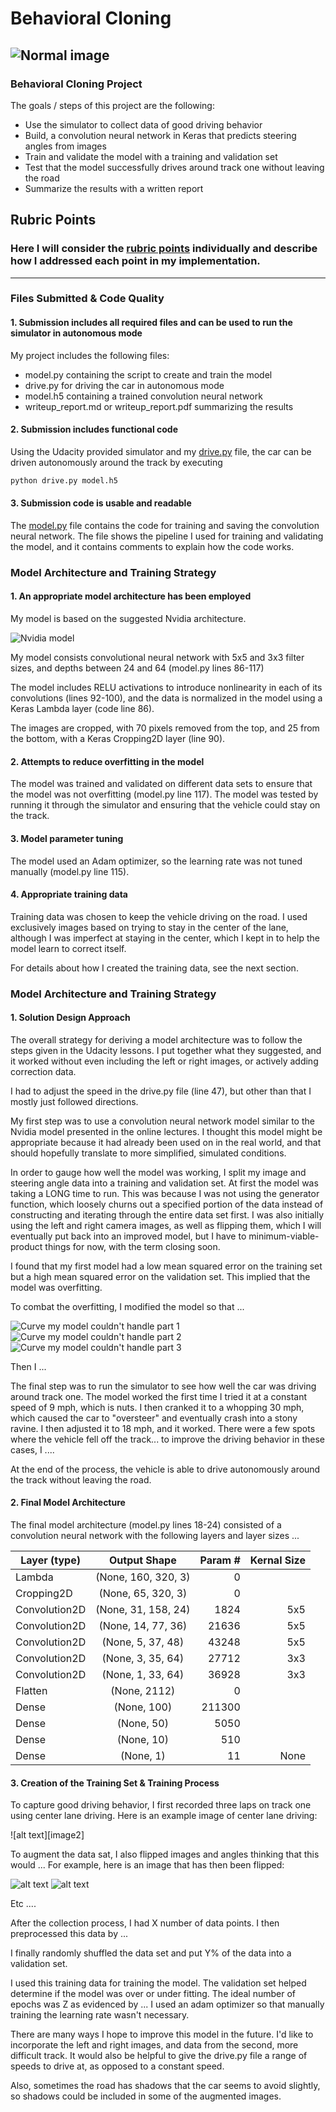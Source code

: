 # **Behavioral Cloning**
![Normal image][normal]
---

### **Behavioral Cloning Project**

The goals / steps of this project are the following:
* Use the simulator to collect data of good driving behavior
* Build, a convolution neural network in Keras that predicts steering angles from images
* Train and validate the model with a training and validation set
* Test that the model successfully drives around track one without leaving the road
* Summarize the results with a written report


[//]: # (Image References)

[Nvidia_model]: ./examples/Nvidia_model.png "Model Visualization"
[curve_1]: ./examples/stupid_curve1.jpg "Difficult Curve 1"
[curve_2]: ./examples/stupid_curve2.jpg "Difficult Curve 2"
[curve_3]: ./examples/stupid_curve3.jpg "Difficult Curve 3"
[image5]: ./examples/placeholder_small.png "Recovery Image"
[normal]: ./examples/normal.png "Normal Image"
[flipped]: ./examples/flipped.png "Flipped Image"

## Rubric Points
### Here I will consider the [rubric points](https://review.udacity.com/#!/rubrics/432/view) individually and describe how I addressed each point in my implementation.  

---
### Files Submitted & Code Quality

#### 1. Submission includes all required files and can be used to run the simulator in autonomous mode

My project includes the following files:
* model.py containing the script to create and train the model
* drive.py for driving the car in autonomous mode
* model.h5 containing a trained convolution neural network
* writeup_report.md or writeup_report.pdf summarizing the results

#### 2. Submission includes functional code
Using the Udacity provided simulator and my [drive.py](https://github.com/thomasdunlap/CarND-Behavioral-Cloning-P3/blob/master/drive.py) file, the car can be driven autonomously around the track by executing

```sh
python drive.py model.h5
```

#### 3. Submission code is usable and readable

The [model.py](https://github.com/thomasdunlap/CarND-Behavioral-Cloning-P3/blob/master/model.py) file contains the code for training and saving the convolution neural network. The file shows the pipeline I used for training and validating the model, and it contains comments to explain how the code works.

### Model Architecture and Training Strategy

#### 1. An appropriate model architecture has been employed

My model is based on the suggested Nvidia architecture.

![Nvidia model][Nvidia_model]

My model consists convolutional neural network with 5x5 and 3x3 filter sizes, and depths between 24 and 64 (model.py lines 86-117)

The model includes RELU activations to introduce nonlinearity in each of its convolutions (lines 92-100), and the data is normalized in the model using a Keras Lambda layer (code line 86).

The images are cropped, with 70 pixels removed from the top, and 25 from the bottom, with a Keras Cropping2D layer (line 90).

#### 2. Attempts to reduce overfitting in the model

The model was trained and validated on different data sets to ensure that the model was not overfitting (model.py line 117). The model was tested by running it through the simulator and ensuring that the vehicle could stay on the track.

#### 3. Model parameter tuning

The model used an Adam optimizer, so the learning rate was not tuned manually (model.py line 115).

#### 4. Appropriate training data

Training data was chosen to keep the vehicle driving on the road. I used exclusively images based on trying to stay in the center of the lane, although I was imperfect at staying in the center, which I kept in to help the model learn to correct itself.

For details about how I created the training data, see the next section.

### Model Architecture and Training Strategy

#### 1. Solution Design Approach

The overall strategy for deriving a model architecture was to follow the steps given in the Udacity lessons.  I put together what they suggested, and it worked without even including the left or right images, or actively adding correction data.

I had to adjust the speed in the drive.py file (line 47), but other than that I mostly just followed directions.

My first step was to use a convolution neural network model similar to the Nvidia model presented in the online lectures. I thought this model might be appropriate because it had already been used on in the real world, and that should hopefully translate to more simplified, simulated conditions.

In order to gauge how well the model was working, I split my image and steering angle data into a training and validation set. At first the model was taking a LONG time to run.  This was because I was not using the generator function, which loosely churns out a specified portion of the data instead of constructing and iterating through the entire data set first. I was also initially using the left and right camera images, as well as flipping them, which I will eventually put back into an improved model, but I have to minimum-viable-product things for now, with the term closing soon.  

I found that my first model had a low mean squared error on the training set but a high mean squared error on the validation set. This implied that the model was overfitting.

To combat the overfitting, I modified the model so that ...

![Curve my model couldn't handle part 1][curve_1] ![Curve my model couldn't handle part 2][curve_2] ![Curve my model couldn't handle part 3][curve_3]

Then I ...

The final step was to run the simulator to see how well the car was driving around track one. The model worked the first time I tried it at a constant speed of 9 mph, which is nuts.  I then cranked it to a whopping 30 mph, which caused the car to "oversteer" and eventually crash into a stony ravine.  I then adjusted it to 18 mph, and it worked.  There were a few spots where the vehicle fell off the track... to improve the driving behavior in these cases, I ....

At the end of the process, the vehicle is able to drive autonomously around the track without leaving the road.

#### 2. Final Model Architecture

The final model architecture (model.py lines 18-24) consisted of a convolution neural network with the following layers and layer sizes ...

| Layer (type)         | Output Shape        | Param #  | Kernal Size       |
| ---------------------|:-------------------:| --------:| ----------------: |
| Lambda         | (None, 160, 320, 3) | 0        |   |
| Cropping2D     | (None, 65, 320, 3)  | 0        |       |
| Convolution2D  | (None, 31, 158, 24) | 1824     |  5x5   |
| Convolution2D  | (None, 14, 77, 36)  | 21636    | 5x5 |
| Convolution2D  | (None, 5, 37, 48)   | 43248    | 5x5 |
| Convolution2D  | (None, 3, 35, 64)   | 27712    | 3x3 |
| Convolution2D  | (None, 1, 33, 64)   | 36928    | 3x3 |
| Flatten        | (None, 2112)        | 0        |  |
| Dense          | (None, 100)         | 211300   |        |
| Dense          | (None, 50)          | 5050     |          |
| Dense          | (None, 10)          | 510      |          |
| Dense          | (None, 1)           | 11       |  None                   |

#### 3. Creation of the Training Set & Training Process

To capture good driving behavior, I first recorded three laps on track one using center lane driving. Here is an example image of center lane driving:

![alt text][image2]

To augment the data sat, I also flipped images and angles thinking that this would ... For example, here is an image that has then been flipped:

![alt text][normal]
![alt text][flipped]

Etc ....

After the collection process, I had X number of data points. I then preprocessed this data by ...


I finally randomly shuffled the data set and put Y% of the data into a validation set.

I used this training data for training the model. The validation set helped determine if the model was over or under fitting. The ideal number of epochs was Z as evidenced by ... I used an adam optimizer so that manually training the learning rate wasn't necessary.

There are many ways I hope to improve this model in the future.  I'd like to incorporate the left and right images, and data from the second, more difficult track.  It would also be helpful to give the drive.py file a range of speeds to drive at, as opposed to a constant speed.

Also, sometimes the road has shadows that the car seems to avoid slightly, so shadows could be included in some of the augmented images.
